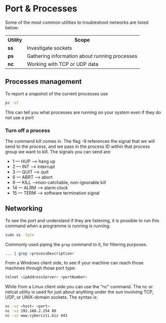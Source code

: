 # Port & Processes

Some of the most common utilities to troubleshoot networks are listed below:

<table>
    <tr>
        <th> Utility </th>
        <th> Scope </th>
    </tr>
    <tr>
        <td> <b> ss </b> </td>
        <td> Investigate sockets </td>  
    </tr>
    <tr>
        <td> <b> ps </b> </td>
        <td> Gathering information about running processes </td>  
    </tr>
    <tr>
        <td> <b> nc </b> </td>
        <td> Working with TCP or UDP data </td>  
    </tr>
</table>

## Processes management

To report a snapshot of the current processes use

```sh
ps -ef
```
This can tell you what processes are running on your system even if they
do not use a port

### Turn off a process

The command kill comes in. The flag -9 references the signal that we will send to the process, and
we pass in the process ID within that process group we want to kill. The signals you can send are:

- 1 — HUP --> hang up
- 2 — INT --> interrupt
- 3 — QUIT --> quit
- 6 — ABRT --> abort
- 9 — KILL -->non-catchable, non-ignorable kill
- 14 — ALRM --> alarm clock
- 15 — TERM --> software termination signal

## Networking 

To see the port and understand if they are listening, it is possible to
run this command when a programme is running is running.

```sh
sudo ss -lptn
```

Commonly used piping the ```grep``` command to it, for filtering purposes.
``` sh
... | grep <processDescription>
```
From a Windows client side, to see if your machine can reach those
machines through those port type:

``` sh
telnet <ipAddressServer> <portNumber>
```
While from a Linux client side you can use the “nc” command. The nc or
netcat utility is used for just about anything under the sun involving
TCP, UDP, or UNIX-domain sockets. The syntax is:

```sh
nc -vz <host> <port>  
nc -vz 192.168.2.254 80  
nc -vz www.cyberciti.biz 443
```
<!--  Script to show the footer   -->
<html>
<script
    src="https://code.jquery.com/jquery-3.3.1.js"
    integrity="sha256-2Kok7MbOyxpgUVvAk/HJ2jigOSYS2auK4Pfzbm7uH60="
    crossorigin="anonymous">
</script>
<script>
$(function(){
  $("#footer").load("../footers/footer_first_level_depth.html");
});
</script>
<body>
<div id="footer"></div>
</body>
</html>
